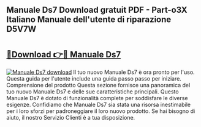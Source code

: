 ## Manuale Ds7 Download gratuit PDF - Part-o3X Italiano Manuale dell'utente di riparazione D5V7W

# <h2><a href="http://dfd3lmk.blite.top/?on=Manuale+Ds7">🔗Download 👉🔴 Manuale Ds7</a></h2>

[![Manuale Ds7 download](https://i.imgur.com/lujVjoI.png)](http://dfd3lmk.blite.top/?on=Manuale+Ds7)
Il tuo nuovo Manuale Ds7 è ora pronto per l'uso. Questa guida per l'utente include una guida passo passo per iniziare. Comprensione del prodotto Questa sezione fornisce una panoramica del tuo nuovo Manuale Ds7 e delle sue caratteristiche principali. Questo Manuale Ds7 è dotato di funzionalità complete per soddisfare le diverse esigenze. Confidiamo che Manuale Ds7 sia stata una risorsa inestimabile per i loro sforzi per padroneggiare il loro nuovo prodotto. Se hai bisogno di aiuto, il nostro Servizio Clienti è a tua disposizione.
